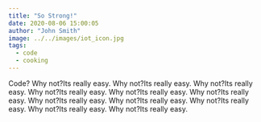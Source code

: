 ```yaml
---
title: "So Strong!"
date: 2020-08-06 15:00:05
author: "John Smith"
image: ../../images/iot_icon.jpg
tags:
  - code
  - cooking
---
```


Code?
Why not?Its really easy.
Why not?Its really easy.
Why not?Its really easy.
Why not?Its really easy.
Why not?Its really easy.
Why not?Its really easy.
Why not?Its really easy.
Why not?Its really easy.
Why not?Its really easy.
Why not?Its really easy.
Why not?Its really easy.
